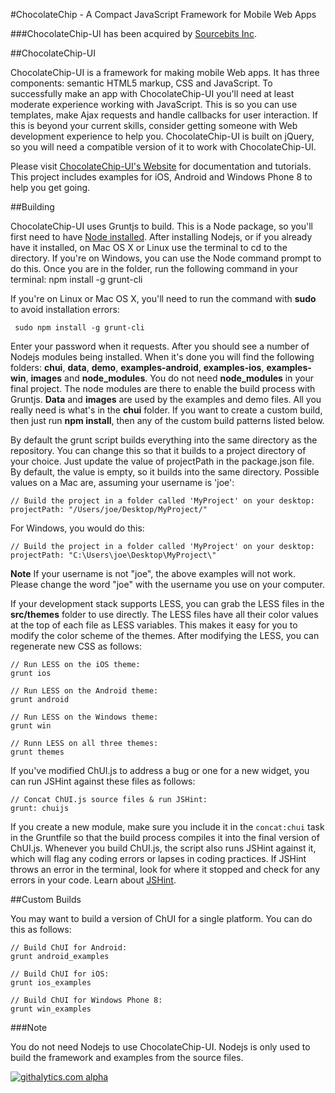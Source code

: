 #ChocolateChip - A Compact JavaScript Framework for Mobile Web Apps

###ChocolateChip-UI has been acquired by [Sourcebits Inc](http://www.sourcebits.com).

##ChocolateChip-UI

ChocolateChip-UI is a framework for making mobile Web apps. It has three components: semantic HTML5 markup, CSS and JavaScript. To successfully make an app with ChocolateChip-UI you'll need at least moderate experience working with JavaScript. This is so you can use templates, make Ajax requests and handle callbacks for user interaction. If this is beyond your current skills, consider getting someone with Web development experience to help you. ChocolateChip-UI is built on jQuery, so you will need a compatible version of it to work with ChocolateChip-UI.

Please visit [ChocolateChip-UI's Website](http://chocolatechip-ui.com) for documentation and tutorials. This project includes examples for iOS, Android and Windows Phone 8 to help you get going.

##Building 

ChocolateChip-UI uses Gruntjs to build. This is a Node package, so you'll first need to have [Node installed](http://http://nodejs.org). After installing Nodejs, or if you already have it installed, on Mac OS X or Linux use the terminal to cd to the directory. If you're on Windows, you can use the Node command prompt to do this. Once you are in the folder, run the following command in your terminal: 
    npm install -g grunt-cli

 If you're on Linux or Mac OS X, you'll need to run the command with **sudo** to avoid installation errors: 

     sudo npm install -g grunt-cli

Enter your password when it requests. After you should see a number of Nodejs modules being installed.
When it's done you will find the following folders: **chui**, **data**, **demo**, **examples-android**, **examples-ios**, **examples-win**, **images** and **node\_modules**. You do not need **node\_modules** in your final project. The node modules are there to enable the build process with Gruntjs. **Data** and **images** are used by the examples and demo files. All you really need is what's in the **chui** folder. If you want to create a custom build, then just run **npm install**, then any of the custom build patterns listed below.

By default the grunt script builds everything into the same directory as the repository. You can change this so that it builds to a project directory of your choice. Just update the value of projectPath in the package.json file. By default, the value is empty, so it builds into the same directory.  Possible values on a Mac are, assuming your username is 'joe':

    // Build the project in a folder called 'MyProject' on your desktop:
    projectPath: "/Users/joe/Desktop/MyProject/"

For Windows, you would do this:

    // Build the project in a folder called 'MyProject' on your desktop:
    projectPath: "C:\Users\joe\Desktop\MyProject\"

**Note** If your username is not "joe", the above examples will not work. Please change the word "joe" with the username you use on your computer.

If your development stack supports LESS, you can grab the LESS files in the **src/themes** folder to use directly. The LESS files have all their color values at the top of each file as LESS variables. This makes it easy for you to modify the color scheme of the themes. After modifying the LESS, you can regenerate new CSS as follows:


    // Run LESS on the iOS theme:
    grunt ios

    // Run LESS on the Android theme:
    grunt android

    // Run LESS on the Windows theme:
    grunt win

    // Runn LESS on all three themes:
    grunt themes


If you've modified ChUI.js to address a bug or one for a new widget, you can run JSHint against these files as follows:

    // Concat ChUI.js source files & run JSHint:
    grunt: chuijs

If you create a new module, make sure you include it in the `concat:chui` task in the Gruntfile so that the build process compiles it into the final version of ChUI.js. Whenever you build ChUI.js, the script also runs JSHint against it, which will flag any coding errors or lapses in coding practices. If JSHint throws an error in the terminal, look for where it stopped and check for any errors in your code. Learn about [JSHint](http://www.jshint.com).

##Custom Builds

You may want to build a version of ChUI for a single platform. You can do this as follows:

    // Build ChUI for Android:
    grunt android_examples

    // Build ChUI for iOS:
    grunt ios_examples

    // Build ChUI for Windows Phone 8:
    grunt win_examples

###Note

You do not need Nodejs to use ChocolateChip-UI. Nodejs is only used to build the framework and examples from the source files.

[![githalytics.com alpha](https://cruel-carlota.pagodabox.com/2f123684cf50f62013c044733bfc36fb "githalytics.com")](http://githalytics.com/sourcebitsllc/chocolatechip-ui)